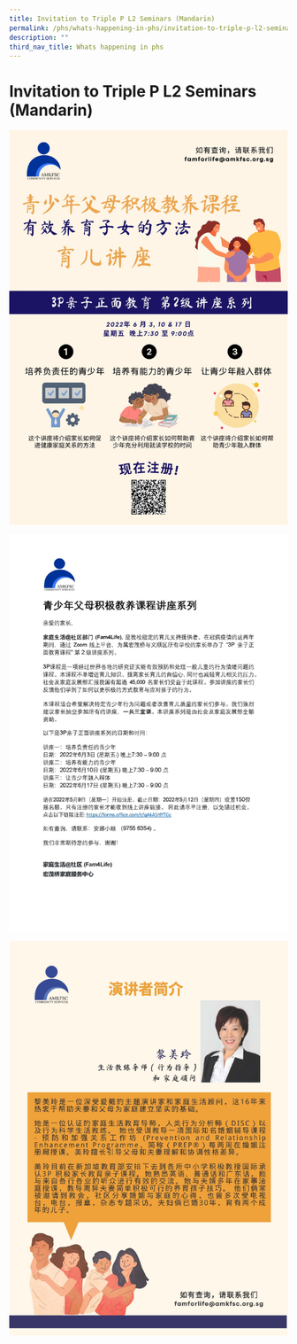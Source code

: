 ```yaml
---
title: Invitation to Triple P L2 Seminars (Mandarin)
permalink: /phs/whats-happening-in-phs/invitation-to-triple-p-l2-seminars-mandarin/
description: ""
third_nav_title: Whats happening in phs
---
```

# **Invitation to Triple P L2 Seminars (Mandarin)**

![](/images/Infographic%20Mandarin%20-%20Triple%20P%20Level%202%20Seminar%20Teen_June%202022.jpg)

![](/images/write-up%20Invitation%20letter%20for%20Triple%20P%20L2%20Seminars%20Mandarin%20-%20June%202022.jpg)

![](/images/Infographic%20%20Trainers%20Profile%20Mandarin%20-%20Triple%20P%20Level%202%20Seminar%20Teen_June%202022_Page_2.jpg)